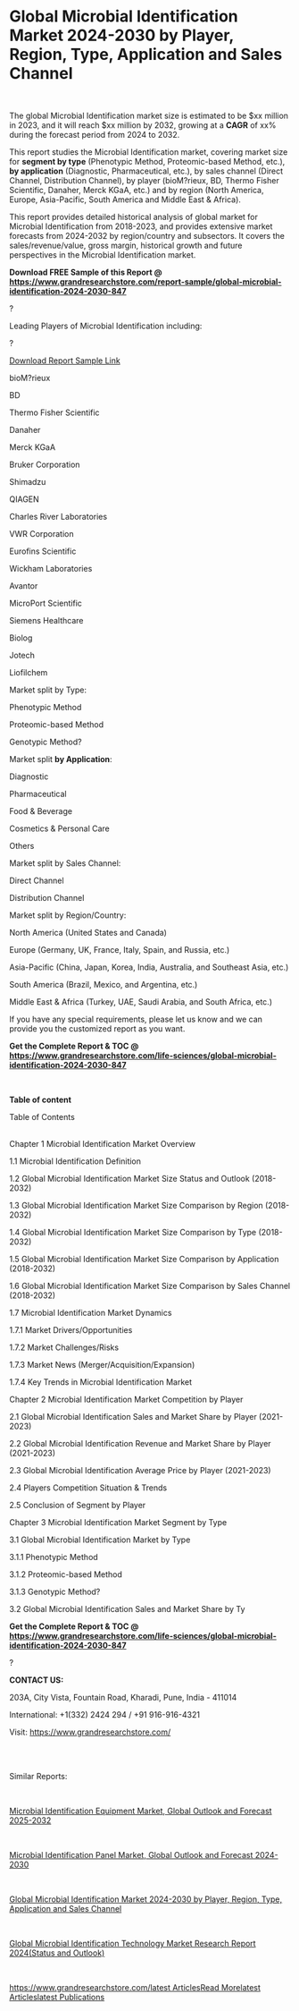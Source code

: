 <h1>Global Microbial Identification Market 2024-2030 by Player, Region, Type, Application and Sales Channel</h1><br/><p>The global Microbial Identification market size is estimated to be $xx million in 2023, and it will reach $xx million by 2032, growing at a <strong>CAGR</strong> of xx% during the forecast period from 2024 to 2032.</p>
 
 
 
 <p>This report studies the Microbial Identification market, covering market size for <strong>segment by type</strong> (Phenotypic Method, Proteomic-based Method, etc.), <strong>by application</strong> (Diagnostic, Pharmaceutical, etc.), by sales channel (Direct Channel, Distribution Channel), by player (bioM?rieux, BD, Thermo Fisher Scientific, Danaher, Merck KGaA, etc.) and by region (North America, Europe, Asia-Pacific, South America and Middle East & Africa).</p>
 
 
 
 <p>This report provides detailed historical analysis of global market for Microbial Identification from 2018-2023, and provides extensive market forecasts from 2024-2032 by region/country and subsectors. It covers the sales/revenue/value, gross margin, historical growth and future perspectives in the Microbial Identification market.</p>
 
 
 
 <div><b>Download FREE Sample of this Report @ <a href="https://www.grandresearchstore.com/report-sample/global-microbial-identification-2024-2030-847">https://www.grandresearchstore.com/report-sample/global-microbial-identification-2024-2030-847</a></b></div>
 
 
 
 <p>? </p>
 
 
 
 <p>Leading Players of Microbial Identification including:</p>
 
 
 
 <p>? </p>
 
 
 
 <p><a href="https://www.grandresearchstore.com/mr-admin/report-sample/global-microbial-identification-2024-2030-847">Download Report Sample Link</a></p>
 
 
 
 <p>bioM?rieux</p>
 
 
 
 <p>BD</p>
 
 
 
 <p>Thermo Fisher Scientific</p>
 
 
 
 <p>Danaher</p>
 
 
 
 <p>Merck KGaA</p>
 
 
 
 <p>Bruker Corporation</p>
 
 
 
 <p>Shimadzu</p>
 
 
 
 <p>QIAGEN</p>
 
 
 
 <p>Charles River Laboratories</p>
 
 
 
 <p>VWR Corporation</p>
 
 
 
 <p>Eurofins Scientific</p>
 
 
 
 <p>Wickham Laboratories</p>
 
 
 
 <p>Avantor</p>
 
 
 
 <p>MicroPort Scientific</p>
 
 
 
 <p>Siemens Healthcare</p>
 
 
 
 <p>Biolog</p>
 
 
 
 <p>Jotech</p>
 
 
 
 <p>Liofilchem</p>
 
 
 
 <p>Market split by Type:</p>
 
 
 
 <p>Phenotypic Method</p>
 
 
 
 <p>Proteomic-based Method</p>
 
 
 
 <p>Genotypic Method?</p>
 
 
 
 <p>Market split <strong>by Application</strong>:</p>
 
 
 
 <p>Diagnostic</p>
 
 
 
 <p>Pharmaceutical</p>
 
 
 
 <p>Food & Beverage</p>
 
 
 
 <p>Cosmetics & Personal Care</p>
 
 
 
 <p>Others</p>
 
 
 
 <p>Market split by Sales Channel:</p>
 
 
 
 <p>Direct Channel</p>
 
 
 
 <p>Distribution Channel</p>
 
 
 
 <p>Market split by Region/Country:</p>
 
 
 
 <p>North America (United States and Canada)</p>
 
 
 
 <p>Europe (Germany, UK, France, Italy, Spain, and Russia, etc.)</p>
 
 
 
 <p>Asia-Pacific (China, Japan, Korea, India, Australia, and Southeast Asia, etc.)</p>
 
 
 
 <p>South America (Brazil, Mexico, and Argentina, etc.)</p>
 
 
 
 <p>Middle East & Africa (Turkey, UAE, Saudi Arabia, and South Africa, etc.)</p>
 
 
 
 <p>If you have any special requirements, please let us know and we can provide you the customized report as you want.</p>
 
 
 
 <div><b>Get the Complete Report & TOC @ <a href="https://www.grandresearchstore.com/life-sciences/global-microbial-identification-2024-2030-847">https://www.grandresearchstore.com/life-sciences/global-microbial-identification-2024-2030-847</a></b></div>
 
 
 
 <p><br />
 
 <b>Table of content</b></p>
 
 
 
 <p>Table of Contents<br />
 
 <br />
 
 Chapter 1 Microbial Identification Market Overview<br />
 
 1.1 Microbial Identification Definition<br />
 
 1.2 Global Microbial Identification Market Size Status and Outlook (2018-2032)<br />
 
 1.3 Global Microbial Identification Market Size Comparison by Region (2018-2032)<br />
 
 1.4 Global Microbial Identification Market Size Comparison by Type (2018-2032)<br />
 
 1.5 Global Microbial Identification Market Size Comparison by Application (2018-2032)<br />
 
 1.6 Global Microbial Identification Market Size Comparison by Sales Channel (2018-2032)<br />
 
 1.7 Microbial Identification Market Dynamics<br />
 
 1.7.1 Market Drivers/Opportunities<br />
 
 1.7.2 Market Challenges/Risks<br />
 
 1.7.3 Market News (Merger/Acquisition/Expansion)<br />
 
 1.7.4 Key Trends in Microbial Identification Market<br />
 
 Chapter 2 Microbial Identification Market Competition by Player<br />
 
 2.1 Global Microbial Identification Sales and Market Share by Player (2021-2023)<br />
 
 2.2 Global Microbial Identification Revenue and Market Share by Player (2021-2023)<br />
 
 2.3 Global Microbial Identification Average Price by Player (2021-2023)<br />
 
 2.4 Players Competition Situation & Trends<br />
 
 2.5 Conclusion of Segment by Player<br />
 
 Chapter 3 Microbial Identification Market Segment by Type<br />
 
 3.1 Global Microbial Identification Market by Type<br />
 
 3.1.1 Phenotypic Method<br />
 
 3.1.2 Proteomic-based Method<br />
 
 3.1.3 Genotypic Method?<br />
 
 3.2 Global Microbial Identification Sales and Market Share by Ty</p>
 
 
 
 <div><b>Get the Complete Report & TOC @ <a href="https://www.grandresearchstore.com/life-sciences/global-microbial-identification-2024-2030-847">https://www.grandresearchstore.com/life-sciences/global-microbial-identification-2024-2030-847</a></b></div>
 
 
 
 <p>? </p>
 
 
 
 <p><b>CONTACT US:</b><br />
 
 203A, City Vista, Fountain Road, Kharadi, Pune, India - 411014<br />
 
 International: +1(332) 2424 294 / +91 916-916-4321<br />
 
 Visit: <a href="https://www.grandresearchstore.com/">https://www.grandresearchstore.com/</a><br />
 
 <br />
 
 <br />
 
 Similar Reports:<br />
 
 <br />
 
 <a href="https://www.grandresearchstore.com/life-sciences/global-microbial-identification-equipment-forecast-2025-2032-451">Microbial Identification Equipment Market, Global Outlook and Forecast 2025-2032</a><br />
 
 <br />
 
 <a href="https://www.grandresearchstore.com/life-sciences/global-microbial-identification-panel-forecast-2024-2030-870">Microbial Identification Panel Market, Global Outlook and Forecast 2024-2030</a><br />
 
 <br />
 
 <a href="https://www.grandresearchstore.com/life-sciences/global-microbial-identification-2024-2030-551">Global Microbial Identification Market 2024-2030 by Player, Region, Type, Application and Sales Channel</a><br />
 
 <br />
 
 <a href="https://www.grandresearchstore.com/life-sciences/global-microbial-identification-technology-2024-753">Global Microbial Identification Technology Market Research Report 2024(Status and Outlook)</a><br />
 
 <br />
 
 <a href="https://gyeongbokgung.com">https://www.grandresearchstore.com/</a><a href="https://hallyeomaritime.com">latest Articles</a><a href="https://jingwansa.com">Read More</a><a href="https://nguoiviet.jp/">latest Articles</a><a href="https://www.intelmarketresearch.com/">latest Publications</a></p>